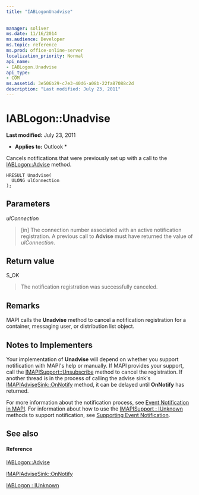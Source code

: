 ```yaml
---
title: "IABLogonUnadvise"
 
 
manager: soliver
ms.date: 11/16/2014
ms.audience: Developer
ms.topic: reference
ms.prod: office-online-server
localization_priority: Normal
api_name:
- IABLogon.Unadvise
api_type:
- COM
ms.assetid: 3e506b29-c7e3-40d6-a08b-22fa87088c2d
description: "Last modified: July 23, 2011"
---
```


# IABLogon::Unadvise

 **Last modified:** July 23, 2011 
  
 * **Applies to:** Outlook * 
  
Cancels notifications that were previously set up with a call to the [IABLogon::Advise](iablogon-advise.md) method. 
  
```
HRESULT Unadvise(
  ULONG ulConnection
);
```

## Parameters

 _ulConnection_
  
> [in] The connection number associated with an active notification registration. A previous call to **Advise** must have returned the value of  _ulConnection_.
    
## Return value

S_OK 
  
> The notification registration was successfully canceled.
    
## Remarks

MAPI calls the **Unadvise** method to cancel a notification registration for a container, messaging user, or distribution list object. 
  
## Notes to Implementers

Your implementation of **Unadvise** will depend on whether you support notification with MAPI's help or manually. If MAPI provides your support, call the [IMAPISupport::Unsubscribe](imapisupport-unsubscribe.md) method to cancel the registration. If another thread is in the process of calling the advise sink's [IMAPIAdviseSink::OnNotify](imapiadvisesink-onnotify.md) method, it can be delayed until **OnNotify** has returned. 
  
For more information about the notification process, see [Event Notification in MAPI](event-notification-in-mapi.md). For information about how to use the [IMAPISupport : IUnknown](imapisupportiunknown.md) methods to support notification, see [Supporting Event Notification](supporting-event-notification.md).
  
## See also

#### Reference

[IABLogon::Advise](iablogon-advise.md)
  
[IMAPIAdviseSink::OnNotify](imapiadvisesink-onnotify.md)
  
[IABLogon : IUnknown](iablogoniunknown.md)

